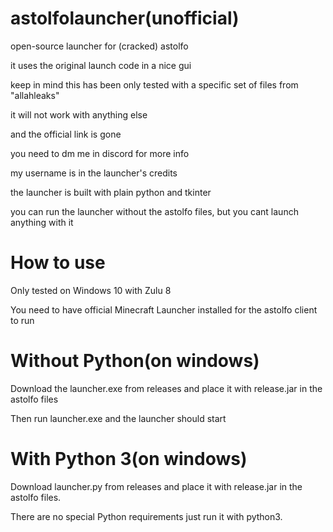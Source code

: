 # astolfolauncher(unofficial)
open-source launcher for (cracked) astolfo

it uses the original launch code in a nice gui

keep in mind this has been only tested with a specific set of files from "allahleaks"

it will not work with anything else

and the official link is gone

you need to dm me in discord for more info

my username is in the launcher's credits

the launcher is built with plain python and tkinter

you can run the launcher without the astolfo files, but you cant launch anything with it

# How to use
Only tested on Windows 10 with Zulu 8

You need to have official Minecraft Launcher installed for the astolfo client to run


# Without Python(on windows)
Download the launcher.exe from releases and place it with release.jar in the astolfo files

Then run launcher.exe and the launcher should start


# With Python 3(on windows)
Download launcher.py from releases and place it with release.jar in the astolfo files.

There are no special Python requirements just run it with python3.
